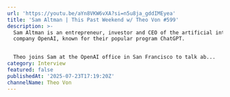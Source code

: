 ```yaml
---
url: 'https://youtu.be/aYn8VKW6vXA?si=n5u8ja_gddIMEyea'
title: 'Sam Altman | This Past Weekend w/ Theo Von #599'
description: >-
  Sam Altman is an entrepreneur, investor and CEO of the artificial intelligence
  company OpenAI, known for their popular program ChatGPT.


  Theo joins Sam at the OpenAI office in San Francisco to talk ab...
category: Interview
featured: false
publishedAt: '2025-07-23T17:19:20Z'
channelName: Theo Von
---
```


